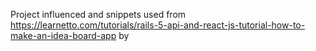 Project influenced and snippets used from
https://learnetto.com/tutorials/rails-5-api-and-react-js-tutorial-how-to-make-an-idea-board-app
by 